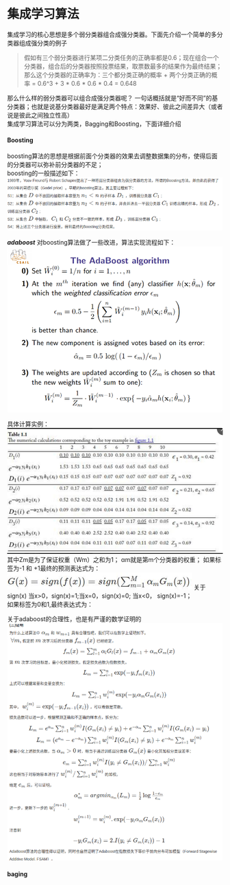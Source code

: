 集成学习算法
====
集成学习的核心思想是多个弱分类器组合成强分类器。下面先介绍一个简单的多分类器组成强分类的例子<br>
> 假如有三个弱分类器进行某项二分类任务的正确率都是0.6；现在组合一个分类器，组合后的分类器按照投票结果，取票数最多的结果作为最终结果；那么这个分类器的正确率为：三个都分类正确的概率 + 两个分类正确的概率 = 0.6^3 + 3 * 0.6 * 0.6 * 0.4 = 0.648

那么什么样的弱分类器可以组合成强分类器呢？ 一句话概括就是“好而不同”的基分类器；也就是说基分类器最好是满足两个特点：效果好、彼此之间差异大（或者说是彼此之间独立性高）<br>
集成学习算法可以分为两类，Bagging和Boosting，下面详细介绍

#### Boosting ####
boosting算法的思想是根据前面个分类器的效果去调整数据集的分布，使得后面的分类器可以弥补前分类器的不足；<br>
boosting的一般描述如下：
![boosting算法描述](/docs/ml/images/7-1.jpg)<br>

***adaboost*** 对boosting算法做了一些改进，算法实现流程如下：<br>
![adaboost算法描述](/docs/ml/images/7-2.jpg)<br>

具体计算实例：
![adaboost计算实例](/docs/ml/images/7-3.jpg)<br>
其中Zm是为了保证权重（Wm）之和为1；
αm就是第m个分类器的权重；
如果标签为-1 和 +1最终的预测表达式为：<br>
![预测表达式](/docs/ml/images/7-5.jpg)  关于sign(x)  当x>0，sign(x)=1;当x=0，sign(x)=0; 当x<0， sign(x)=-1；<br>
如果标签为0和1,最终表达式为：


关于adaboost的合理性，也是有严谨的数学证明的<br>
![adaboost数学证明](/docs/ml/images/7-4.jpg)<br>

#### baging ####
